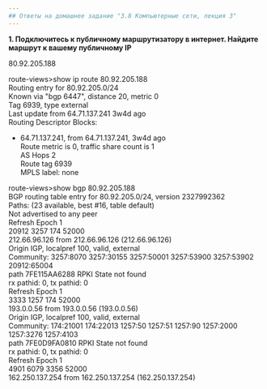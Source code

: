 ```yaml
---
## Ответы на домашнее задание "3.8 Компьютерные сети, лекция 3" 
---
```

                    
<strong>1. Подключитесь к публичному маршрутизатору в интернет. Найдите маршрут к вашему публичному IP</strong>

80.92.205.188

route-views>show ip route 80.92.205.188   
Routing entry for 80.92.205.0/24    
  Known via "bgp 6447", distance 20, metric 0   
  Tag 6939, type external   
  Last update from 64.71.137.241 3w4d ago   
  Routing Descriptor Blocks:    
  * 64.71.137.241, from 64.71.137.241, 3w4d ago   
      Route metric is 0, traffic share count is 1   
      AS Hops 2   
      Route tag 6939    
      MPLS label: none    


route-views>show bgp 80.92.205.188    
BGP routing table entry for 80.92.205.0/24, version 2327992362    
Paths: (23 available, best #16, table default)    
  Not advertised to any peer    
  Refresh Epoch 1   
  20912 3257 174 52000    
    212.66.96.126 from 212.66.96.126 (212.66.96.126)    
      Origin IGP, localpref 100, valid, external    
      Community: 3257:8070 3257:30155 3257:50001 3257:53900 3257:53902 20912:65004    
      path 7FE115AA6288 RPKI State not found    
      rx pathid: 0, tx pathid: 0    
  Refresh Epoch 1   
  3333 1257 174 52000   
    193.0.0.56 from 193.0.0.56 (193.0.0.56)   
      Origin IGP, localpref 100, valid, external    
      Community: 174:21001 174:22013 1257:50 1257:51 1257:90 1257:2000 1257:3276 1257:4103    
      path 7FE0D9FA0810 RPKI State not found    
      rx pathid: 0, tx pathid: 0    
  Refresh Epoch 1   
  4901 6079 3356 52000    
    162.250.137.254 from 162.250.137.254 (162.250.137.254)    
  



